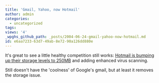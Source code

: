 ```yaml
---
title: 'Gmail, Yahoo, now Hotmail'
author: admin
categories:
  - uncategorized
tags: 
views: '4'
_wpghs_github_path: _posts/2004-06-24-gmail-yahoo-now-hotmail.md
id: e6aa7233-63d7-49ab-8e72-90a126dd880e
---
```

<p>It's great to see a little healthy competition still works: <a href="http://seattlepi.nwsource.com/local/aplocal_story.asp?category=6420&amp;slug=Microsoft%20Hotmail">Hotmail is bumping up their storage levels to 250MB</a> and adding enhanced virus scanning.</p>
<p>Still doesn't have the 'coolness' of Google's gmail, but at least it removes the storage issue.</p>
